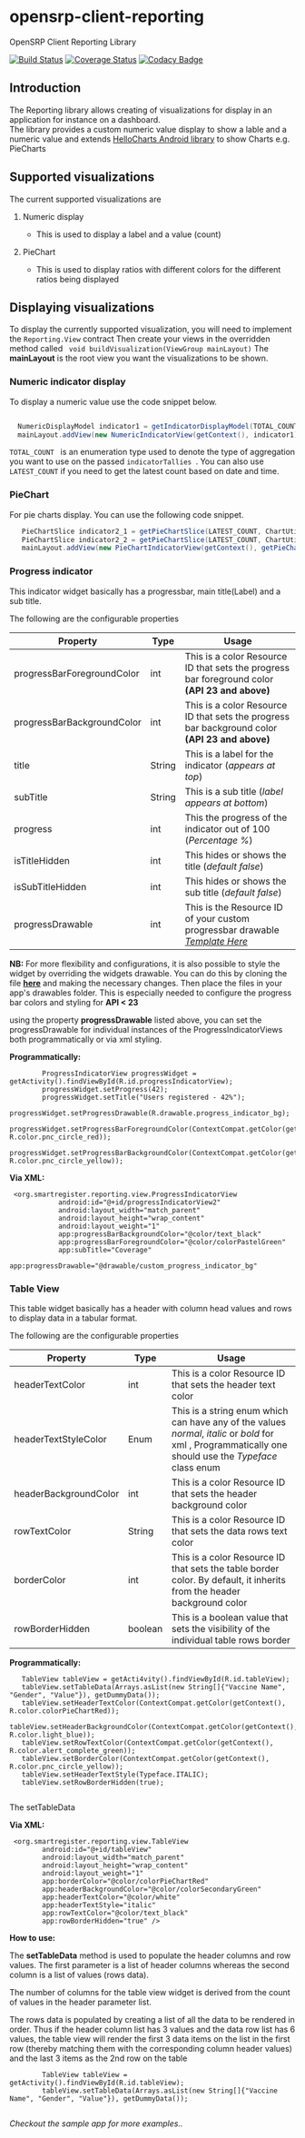 # opensrp-client-reporting

OpenSRP Client Reporting Library

[![Build Status](https://travis-ci.org/OpenSRP/opensrp-client-reporting.svg?branch=master)](https://travis-ci.org/OpenSRP/opensrp-client-reporting) [![Coverage Status](https://coveralls.io/repos/github/OpenSRP/opensrp-client-reporting/badge.svg?branch=master)](https://coveralls.io/github/OpenSRP/opensrp-client-reporting?branch=master) [![Codacy Badge](https://api.codacy.com/project/badge/Grade/642391cacc03450b894b662eac7f30a3)](https://www.codacy.com/app/OpenSRP/opensrp-client-reporting?utm_source=github.com&amp;utm_medium=referral&amp;utm_content=OpenSRP/opensrp-client-reporting&amp;utm_campaign=Badge_Grade)

## Introduction

The Reporting library allows creating of visualizations for display in an application for instance on a dashboard.  
The library provides a custom numeric value display to show a lable and a numeric value and extends [HelloCharts Android library](https://github.com/lecho/hellocharts-android)
to show Charts e.g. PieCharts

## Supported visualizations

The current supported visualizations are  

  1. Numeric display

      * This is used to display a label and a value (count)

  2. PieChart

      * This is used to display ratios with different colors for the different ratios being displayed

## Displaying visualizations
To display the currently supported visualization, you will need to implement the ``` Reporting.View ``` contract
Then create your views in the overridden method called ``` void buildVisualization(ViewGroup mainLayout)```
The **mainLayout** is the root view you want the visualizations to be shown.
### Numeric indicator display  

To display a numeric value use the code snippet below. 
```Java

  NumericDisplayModel indicator1 = getIndicatorDisplayModel(TOTAL_COUNT, ChartUtil.numericIndicatorKey, R.string.total_under_5_count, indicatorTallies);
  mainLayout.addView(new NumericIndicatorView(getContext(), indicator1).createView());

```
```TOTAL_COUNT ``` is an enumeration type used to denote the type of aggregation you want to use on the passed 
```indicatorTallies ```. You can also use ```LATEST_COUNT``` if you need to get the latest count based on date and time.

### PieChart
For pie charts display. You can use the following code snippet.
```Java
   PieChartSlice indicator2_1 = getPieChartSlice(LATEST_COUNT, ChartUtil.pieChartYesIndicatorKey, getResources().getString(R.string.yes_slice_label), getResources().getColor(R.color.colorPieChartGreen), indicatorTallies);
   PieChartSlice indicator2_2 = getPieChartSlice(LATEST_COUNT, ChartUtil.pieChartNoIndicatorKey, getResources().getString(R.string.no_button_label), getResources().getColor(R.color.colorPieChartRed), indicatorTallies);
   mainLayout.addView(new PieChartIndicatorView(getContext(), getPieChartDisplayModel(addPieChartSlices(indicator2_1, indicator2_2), R.string.num_of_lieterate_children_0_60_label, R.string.sample_note)).createView());
```
### Progress indicator
This indicator widget basically has a progressbar, main title(Label) and a sub title. 

The following are the configurable properties

| **Property**   | **Type** | **Usage** |
| ------------- | ------------- |-------------
| progressBarForegroundColor  | int  | This is a color Resource ID that sets the progress bar foreground color **(API 23 and above)**|
| progressBarBackgroundColor  | int  |This is a color Resource ID that sets the progress bar background color **(API 23 and above)**|
| title  | String  | This is a label for the indicator (*appears at top*)|
| subTitle  | String  |This is a sub title (*label appears at bottom*)|
| progress  | int  | This the progress of the indicator out of 100 (*Percentage %*)|
| isTitleHidden  | int  | This hides or shows the title (*default false*)|
| isSubTitleHidden  | int  | This hides or shows the sub title (*default false*)|
|progressDrawable | int | This is the Resource ID of your custom progressbar drawable [_Template Here_](https://github.com/OpenSRP/opensrp-client-reporting/blob/master/opensrp-reporting/src/main/res/layout/numeric_indicator_view.xml) |

**NB:** For more flexibility and configurations, it is also possible to style the widget by overriding the widgets drawable. You can do this by cloning the file [**here**](https://github.com/OpenSRP/opensrp-client-reporting/blob/master/opensrp-reporting/src/main/res/layout/numeric_indicator_view.xml) and making the necessary changes. Then place the files in your app's drawables folder. This is especially needed to configure the progress bar colors and styling for **API < 23**

using the property **progressDrawable** listed above, you can set the progressDrawable for individual instances of the ProgressIndicatorViews both programmatically or via xml styling.

**Programmatically:** 
```
        ProgressIndicatorView progressWidget = getActivity().findViewById(R.id.progressIndicatorView);
        progressWidget.setProgress(42);
        progressWidget.setTitle("Users registered - 42%");
        progressWidget.setProgressDrawable(R.drawable.progress_indicator_bg);
        progressWidget.setProgressBarForegroundColor(ContextCompat.getColor(getContext(), R.color.pnc_circle_red));
        progressWidget.setProgressBarBackgroundColor(ContextCompat.getColor(getContext(), R.color.pnc_circle_yellow));
```

**Via XML:**

```
 <org.smartregister.reporting.view.ProgressIndicatorView
            android:id="@+id/progressIndicatorView2"
            android:layout_width="match_parent"
            android:layout_height="wrap_content"
            android:layout_weight="1"
            app:progressBarBackgroundColor="@color/text_black"
            app:progressBarForegroundColor="@color/colorPastelGreen"
            app:subTitle="Coverage"
            app:progressDrawable="@drawable/custom_progress_indicator_bg"
``` 

### Table View
This table widget basically has a header with column head values and rows to display data in a tabular format.

The following are the configurable properties

| **Property**   | **Type** | **Usage** |
| ------------- | ------------- |-------------
| headerTextColor  | int  | This is a color Resource ID that sets the header text color|
| headerTextStyleColor  | Enum  | This is a string enum which can have any of the values *normal*, *italic* or *bold* for xml , Programmatically one should use the *Typeface* class enum |
| headerBackgroundColor  | int  |This is a color Resource ID that sets the header background color|
| rowTextColor  | String  | This is a color Resource ID that sets the data rows text color|
| borderColor  | int  | This is a color Resource ID that sets the table border color. By default, it inherits from the header background color| 
| rowBorderHidden  | boolean  | This is a boolean value that sets the visibility of the individual table rows border| 

**Programmatically:** 

```
   TableView tableView = getActi4vity().findViewById(R.id.tableView);
   tableView.setTableData(Arrays.asList(new String[]{"Vaccine Name", "Gender", "Value"}), getDummyData());
   tableView.setHeaderTextColor(ContextCompat.getColor(getContext(), R.color.colorPieChartRed));
   tableView.setHeaderBackgroundColor(ContextCompat.getColor(getContext(), R.color.light_blue));
   tableView.setRowTextColor(ContextCompat.getColor(getContext(), R.color.alert_complete_green));
   tableView.setBorderColor(ContextCompat.getColor(getContext(), R.color.pnc_circle_yellow));    
   tableView.setHeaderTextStyle(Typeface.ITALIC);  
   tableView.setRowBorderHidden(true);
        
```

The setTableData 

**Via XML:**

```    
 <org.smartregister.reporting.view.TableView
        android:id="@+id/tableView"
        android:layout_width="match_parent"
        android:layout_height="wrap_content"
        android:layout_weight="1"
        app:borderColor="@color/colorPieChartRed"
        app:headerBackgroundColor="@color/colorSecondaryGreen"
        app:headerTextColor="@color/white"
        app:headerTextStyle="italic"
        app:rowTextColor="@color/text_black"
        app:rowBorderHidden="true" />
```
**How to use:** 

The **setTableData** method is used to populate the header columns and row values. The first parameter is a list of header columns whereas the second column is a list of values (rows data).

The number of columns for the table view widget is derived from the count of values in the header parameter list.

The rows data is populated by creating a list of all the data to be rendered in order. Thus if the header column list has 3 values and the data row list has 6 values, the table view will render the first 3 data items on the list in the first row (thereby matching them with the corresponding column header values) and the last 3 items as the 2nd row on the table

```
        TableView tableView = getActivity().findViewById(R.id.tableView);
        tableView.setTableData(Arrays.asList(new String[]{"Vaccine Name", "Gender", "Value"}), getDummyData());
        
``` 

*Checkout the sample app for more examples..*
